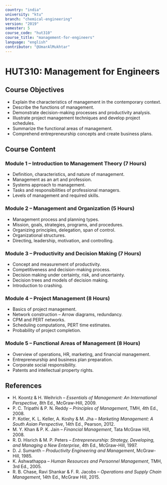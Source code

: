 ```yaml
---
country: "india"
university: "ktu"
branch: "chemical-engineering"
version: "2019"
semester: 5
course_code: "hut310"
course_title: "management-for-engineers"
language: "english"
contributor: "@UmarAlMukhtar"
---
```


# HUT310: Management for Engineers  

## Course Objectives  
* Explain the characteristics of management in the contemporary context.  
* Describe the functions of management.  
* Demonstrate decision-making processes and productivity analysis.  
* Illustrate project management techniques and develop project schedules.  
* Summarize the functional areas of management.  
* Comprehend entrepreneurship concepts and create business plans.  

## Course Content  

### Module 1 – Introduction to Management Theory (7 Hours)  
* Definition, characteristics, and nature of management.  
* Management as an art and profession.  
* Systems approach to management.  
* Tasks and responsibilities of professional managers.  
* Levels of management and required skills.  

### Module 2 – Management and Organization (5 Hours)  
* Management process and planning types.  
* Mission, goals, strategies, programs, and procedures.  
* Organizing principles, delegation, span of control.  
* Organizational structures.  
* Directing, leadership, motivation, and controlling.  

### Module 3 – Productivity and Decision Making (7 Hours)  
* Concept and measurement of productivity.  
* Competitiveness and decision-making process.  
* Decision making under certainty, risk, and uncertainty.  
* Decision trees and models of decision making.  
* Introduction to crashing.  

### Module 4 – Project Management (8 Hours)  
* Basics of project management.  
* Network construction – Arrow diagrams, redundancy.  
* CPM and PERT networks.  
* Scheduling computations, PERT time estimates.  
* Probability of project completion.  

### Module 5 – Functional Areas of Management (8 Hours)  
* Overview of operations, HR, marketing, and financial management.  
* Entrepreneurship and business plan preparation.  
* Corporate social responsibility.  
* Patents and intellectual property rights.  

## References  
* H. Koontz & H. Weihrich – *Essentials of Management: An International Perspective*, 8th Ed., McGraw-Hill, 2009.  
* P. C. Tripathi & P. N. Reddy – *Principles of Management*, TMH, 4th Ed., 2008.  
* P. Kotler, K. L. Keller, A. Koshy & M. Jha – *Marketing Management: A South Asian Perspective*, 14th Ed., Pearson, 2012.  
* M. Y. Khan & P. K. Jain – *Financial Management*, Tata McGraw Hill, 2008.  
* R. D. Hisrich & M. P. Peters – *Entrepreneurship: Strategy, Developing, and Managing a New Enterprise*, 4th Ed., McGraw-Hill, 1997.  
* D. J. Sumanth – *Productivity Engineering and Management*, McGraw-Hill, 1985.  
* K. Ashwathappa – *Human Resources and Personnel Management*, TMH, 3rd Ed., 2005.  
* R. B. Chase, Ravi Shankar & F. R. Jacobs – *Operations and Supply Chain Management*, 14th Ed., McGraw Hill, 2015.  
